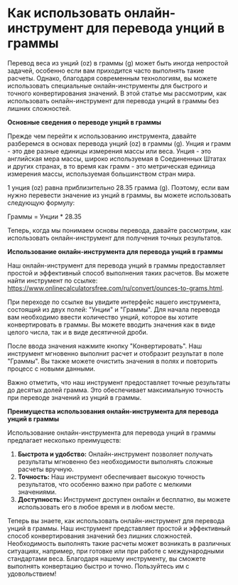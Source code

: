 Как использовать онлайн-инструмент для перевода унций в граммы
==============================================================

Перевод веса из унций (oz) в граммы (g) может быть иногда непростой задачей, особенно если вам приходится часто выполнять такие расчеты. Однако, благодаря современным технологиям, вы можете использовать специальные онлайн-инструменты для быстрого и точного конвертирования значений. В этой статье мы рассмотрим, как использовать онлайн-инструмент для перевода унций в граммы без лишних сложностей.

**Основные сведения о переводе унций в граммы**

Прежде чем перейти к использованию инструмента, давайте разберемся в основах перевода унций (oz) в граммы (g). Унция и грамм - это две разные единицы измерения массы или веса. Унция - это английская мера массы, широко используемая в Соединенных Штатах и других странах, в то время как грамм - это метрическая единица измерения массы, используемая большинством стран мира.

1 унция (oz) равна приблизительно 28.35 грамма (g). Поэтому, если вам нужно перевести значение из унций в граммы, вы можете использовать следующую формулу:

Граммы = Унции \* 28.35

Теперь, когда мы понимаем основы перевода, давайте рассмотрим, как использовать онлайн-инструмент для получения точных результатов.

**Использование онлайн-инструмента для перевода унций в граммы**

Наш онлайн-инструмент для перевода унций в граммы предоставляет простой и эффективный способ выполнения таких расчетов. Вы можете найти инструмент по ссылке: <https://www.onlinecalculatorsfree.com/ru/convert/ounces-to-grams.html>.

При переходе по ссылке вы увидите интерфейс нашего инструмента, состоящий из двух полей: "Унции" и "Граммы". Для начала перевода вам необходимо ввести количество унций, которое вы хотите конвертировать в граммы. Вы можете вводить значения как в виде целого числа, так и в виде десятичной дроби.

После ввода значения нажмите кнопку "Конвертировать". Наш инструмент мгновенно выполнит расчет и отобразит результат в поле "Граммы". Вы также можете очистить значения в полях и повторить процесс с новыми данными.

Важно отметить, что наш инструмент предоставляет точные результаты до десятых долей грамма. Это обеспечивает максимальную точность при переводе значений из унций в граммы.

**Преимущества использования онлайн-инструмента для перевода унций в граммы**

Использование онлайн-инструмента для перевода унций в граммы предлагает несколько преимуществ:

1. **Быстрота и удобство:** Онлайн-инструмент позволяет получать результаты мгновенно без необходимости выполнять сложные расчеты вручную.
2. **Точность:** Наш инструмент обеспечивает высокую точность результатов, что особенно важно при работе с мелкими значениями.
3. **Доступность:** Инструмент доступен онлайн и бесплатно, вы можете использовать его в любое время и в любом месте.

Теперь вы знаете, как использовать онлайн-инструмент для перевода унций в граммы. Наш инструмент представляет простой и эффективный способ конвертирования значений без лишних сложностей. Необходимость выполнять такие расчеты может возникать в различных ситуациях, например, при готовке или при работе с международными стандартами веса. Благодаря нашему инструменту, вы сможете выполнять конвертацию быстро и точно. Пользуйтесь им с удовольствием!